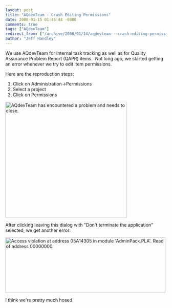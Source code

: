 ```yaml
---
layout: post
title: "AQdevTeam - Crash Editing Permissions"
date: 2008-01-15 01:45:44 -0800
comments: true
tags: ["AQdevTeam"]
redirect_from: ["/archive/2008/01/14/aqdevteam---crash-editing-permissions.aspx/"]
author: "Jeff Handley"
---
```

<!-- more -->
<p>We use AQdevTeam for internal task tracking as well as for Quality Assurance Problem Report (QAPR) items.  Not long ago, we started getting an error whenever we try to edit item permissions.</p>  <p>Here are the reproduction steps:</p>  <ol>   <li>Click on Administration-&gt;Permissions</li>    <li>Select a project</li>    <li>Click on Permissions</li> </ol>  <p><img style="border-right: 0px; border-top: 0px; border-left: 0px; border-bottom: 0px" height="362" alt="AQdevTeam has encountered a problem and needs to close." src="http://blog.jeffhandley.com/Images/PostImages/AQdevTeamCrashEditingPermissions_F9C4/image.png" width="380" border="0" /> </p>  <p>After clicking leaving this dialog with "Don't terminate the application" selected, we get another error:</p>  <p><img style="border-right: 0px; border-top: 0px; border-left: 0px; border-bottom: 0px" height="173" alt="Access violation at address 05A14305 in module 'AdminPack.PLA'.  Read of address 00000000." src="http://blog.jeffhandley.com/Images/PostImages/AQdevTeamCrashEditingPermissions_F9C4/image_3.png" width="500" border="0" /></p>  <p>I think we're pretty much hosed. </p>  <p>   </p>
